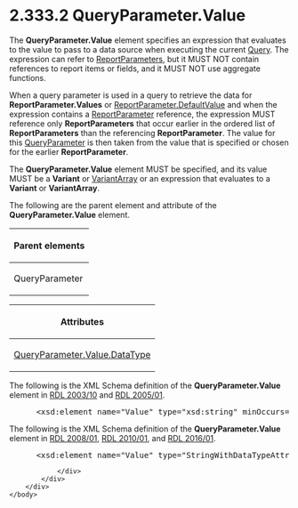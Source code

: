 <html dir="LTR" xmlns:mshelp="http://msdn.microsoft.com/mshelp" xmlns:ddue="http://ddue.schemas.microsoft.com/authoring/2003/5" xmlns:xlink="http://www.w3.org/1999/xlink" xmlns:tool="http://www.microsoft.com/tooltip">
    <head>
        <meta http-equiv="Content-Type" content="text/html; CHARSET=utf-8"></meta>
        <meta name="save" content="history"></meta>
        <title>2.333.2 QueryParameter.Value</title>
        <xml>
            <mshelp:toctitle title="2.333.2 QueryParameter.Value"></mshelp:toctitle>
            <mshelp:rltitle title="[MS-RDL]: QueryParameter.Value"></mshelp:rltitle>
            <mshelp:keyword index="A" term="460d7670-b17e-4b1c-8dfd-6e708eef1d8c"></mshelp:keyword>
            <mshelp:attr name="DCSext.ContentType" value="open specification"></mshelp:attr>
            <mshelp:attr name="AssetID" value="460d7670-b17e-4b1c-8dfd-6e708eef1d8c"></mshelp:attr>
            <mshelp:attr name="TopicType" value="kbRef"></mshelp:attr>
            <mshelp:attr name="DCSext.Title" value="[MS-RDL]: QueryParameter.Value" />
        </xml>
    </head>
    <body>
        <div id="header">
            <h1 class="heading">2.333.2 QueryParameter.Value</h1>
        </div>
        <div id="mainSection">
            <div id="mainBody">
                <div id="allHistory" class="saveHistory"></div>
                <div id="sectionSection0" class="section" name="collapseableSection">
                    

<p>The <b>QueryParameter.Value</b> element specifies an
expression that evaluates to the value to pass to a data source when executing
the current <a href="1d2b1998-e078-435f-8c03-a3d894a9843e.htm">Query</a>. The
expression can refer to <a href="615fae60-39c0-4770-8735-bdcf6d368031.htm">ReportParameters</a>,
but it MUST NOT contain references to report items or fields, and it MUST NOT
use aggregate functions.</p>

<p>When a query parameter is used in a query to retrieve the
data for <b>ReportParameter.Values</b> or <a href="8e66448d-9239-490c-8c81-5d4bce32e4d8.htm">ReportParameter.DefaultValue</a>
and when the expression contains a <a href="7c3f4c83-9172-48db-94c1-693295c5d623.htm">ReportParameter</a> reference,
the expression MUST reference only <b>ReportParameters</b> that occur earlier
in the ordered list of <b>ReportParameters</b> than the referencing <b>ReportParameter</b>.
The value for this <a href="51130040-07dd-4ce6-88e8-fe6a2f411d07.htm">QueryParameter</a>
is then taken from the value that is specified or chosen for the earlier <b>ReportParameter</b>.</p>

<p>The <b>QueryParameter.Value</b> element MUST be specified,
and its value MUST be a <b>Variant</b> or <a href="b2482b3f-74ab-4ca8-a9e5-c07955011743.htm#gt_6f3d0afd-66e5-4dcd-91d6-8b77b9d08a6a">VariantArray</a> or an
expression that evaluates to a <b>Variant</b> or <b>VariantArray</b>. </p>

<p>The following are the parent element and attribute of the <b>QueryParameter.Value</b>
element.</p>

<table>
 <thead>
  <tr>
   <th>
   <p>Parent elements</p>
   </th>
  </tr>
 </thead>
 <tr>
  <td>
  <p>QueryParameter</p>
  </td>
 </tr>
</table>

<p> </p>

<table>
 <thead>
  <tr>
   <th>
   <p>Attributes</p>
   </th>
  </tr>
 </thead>
 <tr>
  <td>
  <p><a href="ca7f8b99-d786-42b6-9a0b-970ddafbf1d2.htm">QueryParameter.Value.DataType</a></p>
  </td>
 </tr>
</table>

<p>The following is the XML Schema definition of the <b>QueryParameter.Value</b>
element in <a href="a7e2ad00-07c8-4f6d-80ab-3ad55df7b233.htm">RDL 2003/10</a>
and <a href="3ebe2912-4958-4832-b391-cad1f5e13338.htm">RDL 2005/01</a>.</p>

<dl>
<dd>
<div><pre> &lt;xsd:element name=&quot;Value&quot; type=&quot;xsd:string&quot; minOccurs=&quot;0&quot; /&gt;
</pre></div>
</dd></dl>

<p>The following is the XML Schema definition of the <b>QueryParameter.Value</b>
element in <a href="1e855f94-4617-47e4-b89e-0856c6cb420f.htm">RDL 2008/01</a>,
<a href="3428e690-a348-4ec7-8a6a-8efb42d2cdee.htm">RDL 2010/01</a>, and <a href="52ce3983-2bfc-4e72-9359-42aaf5fe4509.htm">RDL 2016/01</a>.</p>

<dl>
<dd>
<div><pre> &lt;xsd:element name=&quot;Value&quot; type=&quot;StringWithDataTypeAttribute&quot; minOccurs=&quot;0&quot; /&gt;
</pre></div>
</dd></dl>


                </div>
            </div>
        </div>
    </body>
</html>